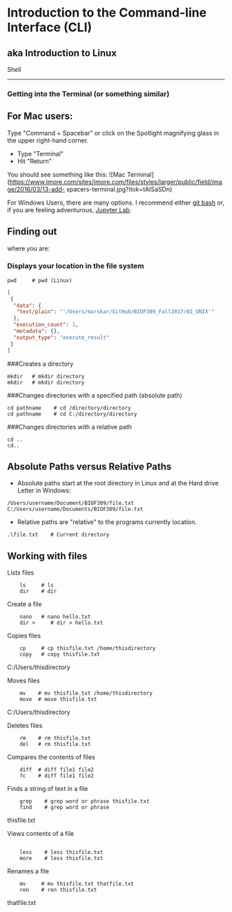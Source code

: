 # Introduction to the Command-line Interface (CLI)

## aka Introduction to Linux
Shell

---

### Getting into the Terminal (or something similar)

For Mac users:
-
Type "Command + Spacebar" or click on the Spotlight magnifying glass in the
upper right-hand corner.
- Type "Terminal"
- Hit "Return"

You should see
something like this:
![Mac
Terminal](https://www.imore.com/sites/imore.com/files/styles/larger/public/field/image/2016/03/13-add-
spacers-terminal.jpg?itok=tAISaSDn)

For Windows Users, there are many options.
I recommend either [git bash](https://git-scm.com/download/win) or, if you are
feeling adventurous, [Jupyter Lab](https://github.com/jupyterlab/jupyterlab).

## Finding out
where you are:

### Displays your location in the file system

```{.python .input  n=1}
pwd     # pwd (Linux)
```

```{.json .output n=1}
[
 {
  "data": {
   "text/plain": "'/Users/marskar/GitHub/BIOF309_Fall2017/02_UNIX'"
  },
  "execution_count": 1,
  "metadata": {},
  "output_type": "execute_result"
 }
]
```

###Creates a directory

```{.python .input}
mkdir   # mkdir directory
mkdir   # mkdir directory
```

###Changes directories with a specified path (absolute path)

```{.python .input}
cd pathname    # cd /directory/directory
cd pathname    # cd C:/directory/directory
```

###Changes directories with a relative path

```{.python .input}
cd ..
cd..
```

## Absolute Paths versus Relative Paths

* Absolute paths start at the root
directory in Linux and at the Hard drive Letter in Windows:

```{.python .input}
/Users/username/Document/BIOF309/file.txt
C:/Users/username/Documents/BIOF309/file.txt
```

* Relative paths are "relative" to the programs currently location.

```{.python .input}
.\file.txt    # Current directory
```

## Working with files

Lists files

```{.python .input}
    ls     # ls
    dir    # dir
```

Create a file

```{.python .input}
    nano   # nano hello.txt
    dir >     # dir > hello.txt
```

Copies files

```{.python .input}
    cp     # cp thisfile.txt /home/thisdirectory
    copy   # copy thisfile.txt
```

C:/Users/thisdirectory

Moves files

```{.python .input}
    mv    # mv thisfile.txt /home/thisdirectory
    move  # move thisfile.txt
```

C:/Users/thisdirectory

Deletes files

```{.python .input}
    rm    # rm thisfile.txt
    del   # rm thisfile.txt
```

Compares the contents of files

```{.python .input}
    diff  # diff file1 file2
    fc    # diff file1 file2
```

Finds a string of text in a file

```{.python .input}
    grep    # grep word or phrase thisfile.txt
    find    # grep word or phrase
```

thisfile.txt

Views contents of a file

```{.python .input}

    less    # less thisfile.txt
    more    # less thisfile.txt

```

Renames a file

```{.python .input}
    mv     # mv thisfile.txt thatfile.txt
    ren    # ren thisfile.txt
```

thatfile.txt
